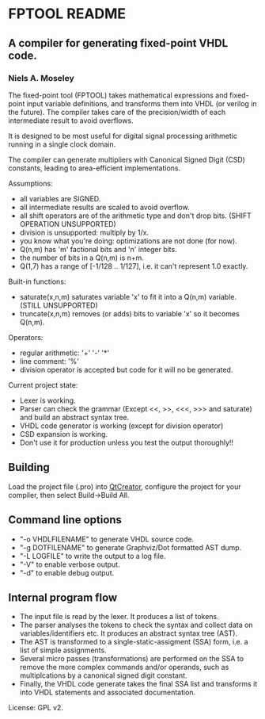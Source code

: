 # FPTOOL README
## A compiler for generating fixed-point VHDL code.
### Niels A. Moseley

The fixed-point tool (FPTOOL) takes mathematical expressions and fixed-point input variable definitions, and transforms them into VHDL (or verilog in the future). The compiler takes care of the precision/width of each intermediate result to avoid overflows.

It is designed to be most useful for digital signal processing arithmetic running in a single clock domain.

The compiler can generate multipliers with Canonical Signed Digit (CSD) constants, leading to area-efficient implementations.

Assumptions:

- all variables are SIGNED.
- all intermediate results are scaled to avoid overflow.
- all shift operators are of the arithmetic type and don't drop bits. (SHIFT OPERATION UNSUPPORTED)
- division is unsupported: multiply by 1/x.
- you know what you're doing: optimizations are not done (for now).
- Q(n,m) has 'm' factional bits and 'n' integer bits.
- the number of bits in a Q(n,m) is n+m.
- Q(1,7) has a range of [-1/128 .. 1/127], i.e. it can't represent 1.0 exactly.

Built-in functions:

- saturate(x,n,m) saturates variable 'x' to fit it into a Q(n,m) variable. (STILL UNSUPPORTED)
- truncate(x,n,m) removes (or adds) bits to variable 'x' so it becomes Q(n,m).

Operators:

- regular arithmetic: '+' '-' '*'
- line comment: '%'
- division operator is accepted but code for it will no be generated.

Current project state:

- Lexer is working.
- Parser can check the grammar (Except <<, >>, <<<, >>> and saturate) and build an abstract syntax tree.
- VHDL code generator is working (except for division operator)
- CSD expansion is working.
- Don't use it for production unless you test the output thoroughly!!

## Building
Load the project file (.pro) into [QtCreator](https://www.qt.io/ide/), configure the project for your compiler, then select Build->Build All.

## Command line options

- "-o VHDLFILENAME" to generate VHDL source code.
- "-g DOTFILENAME" to generate Graphviz/Dot formatted AST dump.
- "-L LOGFILE" to write the output to a log file.
- "-V" to enable verbose output.
- "-d" to enable debug output.

## Internal program flow
* The input file is read by the lexer. It produces a list of tokens.
* The parser analyses the tokens to check the syntax and collect data on variables/identifiers etc. It produces an abstract syntax tree (AST).
* The AST is transformed to a single-static-assigment (SSA) form, i.e. a list of simple assignments.
* Several micro passes (transformations) are performed on the SSA to remove the more complex commands and/or operands, such as multiplcations by a canonical signed digit constant.
* Finally, the VHDL code generate takes the final SSA list and transforms it into VHDL statements and associated documentation.

License: GPL v2.
